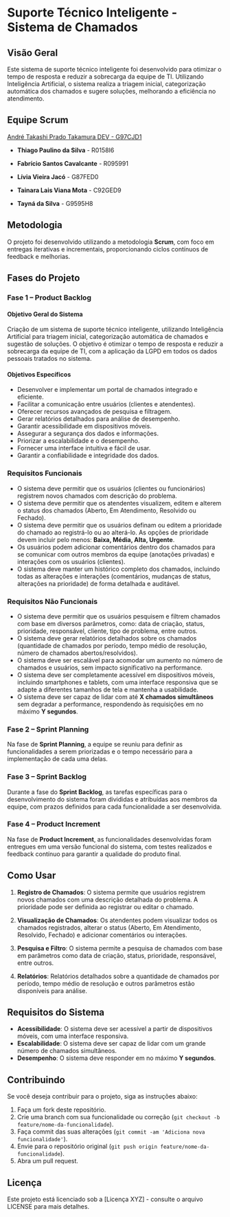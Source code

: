 <!--Equipe:

[André Takashi Prado Takamura](https://github.com/Yashatk) DEV

[Thiago Paulino da Silva](https://github.com/thiagooo9) DEV

[Fabrício Santos Cavalcante](https://github.com/Kinnube) DEV

[Lívia Vieira Jacó](https://github.com/JacoLCode) DEV

[Tainara Lais Viana Mota](https://github.com/TainaraViana) DEV/OP

Tayná da Silva Scrum Master -->

# Suporte Técnico Inteligente - Sistema de Chamados
 
## Visão Geral
 
Este sistema de suporte técnico inteligente foi desenvolvido para otimizar o tempo de resposta e reduzir a sobrecarga da equipe de TI. Utilizando Inteligência Artificial, o sistema realiza a triagem inicial, categorização automática dos chamados e sugere soluções, melhorando a eficiência no atendimento.
 
## Equipe Scrum
 
[André Takashi Prado Takamura DEV - G97CJD1](https://github.com/Yashatk) 

- **Thiago Paulino da Silva** - R0158I6

- **Fabrício Santos Cavalcante** - R095991

- **Lívia Vieira Jacó** - G87FED0

- **Tainara Lais Viana Mota** - C92GED9

- **Tayná da Silva** - G9595H8
 
## Metodologia
 
O projeto foi desenvolvido utilizando a metodologia **Scrum**, com foco em entregas iterativas e incrementais, proporcionando ciclos contínuos de feedback e melhorias.
 
## Fases do Projeto
 
### Fase 1 – Product Backlog
 
#### Objetivo Geral do Sistema
 
Criação de um sistema de suporte técnico inteligente, utilizando Inteligência Artificial para triagem inicial, categorização automática de chamados e sugestão de soluções. O objetivo é otimizar o tempo de resposta e reduzir a sobrecarga da equipe de TI, com a aplicação da LGPD em todos os dados pessoais tratados no sistema.
 
#### Objetivos Específicos
 
- Desenvolver e implementar um portal de chamados integrado e eficiente.
- Facilitar a comunicação entre usuários (clientes e atendentes).
- Oferecer recursos avançados de pesquisa e filtragem.
- Gerar relatórios detalhados para análise de desempenho.
- Garantir acessibilidade em dispositivos móveis.
- Assegurar a segurança dos dados e informações.
- Priorizar a escalabilidade e o desempenho.
- Fornecer uma interface intuitiva e fácil de usar.
- Garantir a confiabilidade e integridade dos dados.
 
### Requisitos Funcionais
 
- O sistema deve permitir que os usuários (clientes ou funcionários) registrem novos chamados com descrição do problema.
- O sistema deve permitir que os atendentes visualizem, editem e alterem o status dos chamados (Aberto, Em Atendimento, Resolvido ou Fechado).
- O sistema deve permitir que os usuários definam ou editem a prioridade do chamado ao registrá-lo ou ao alterá-lo. As opções de prioridade devem incluir pelo menos: **Baixa, Média, Alta, Urgente**.
- Os usuários podem adicionar comentários dentro dos chamados para se comunicar com outros membros da equipe (anotações privadas) e interações com os usuários (clientes).
- O sistema deve manter um histórico completo dos chamados, incluindo todas as alterações e interações (comentários, mudanças de status, alterações na prioridade) de forma detalhada e auditável.
 
### Requisitos Não Funcionais
 
- O sistema deve permitir que os usuários pesquisem e filtrem chamados com base em diversos parâmetros, como: data de criação, status, prioridade, responsável, cliente, tipo de problema, entre outros.
- O sistema deve gerar relatórios detalhados sobre os chamados (quantidade de chamados por período, tempo médio de resolução, número de chamados abertos/resolvidos).
- O sistema deve ser escalável para acomodar um aumento no número de chamados e usuários, sem impacto significativo na performance.
- O sistema deve ser completamente acessível em dispositivos móveis, incluindo smartphones e tablets, com uma interface responsiva que se adapte a diferentes tamanhos de tela e mantenha a usabilidade.
- O sistema deve ser capaz de lidar com até **X chamados simultâneos** sem degradar a performance, respondendo às requisições em no máximo **Y segundos**.
 
### Fase 2 – Sprint Planning
 
Na fase de **Sprint Planning**, a equipe se reuniu para definir as funcionalidades a serem priorizadas e o tempo necessário para a implementação de cada uma delas.
 
### Fase 3 – Sprint Backlog
 
Durante a fase do **Sprint Backlog**, as tarefas específicas para o desenvolvimento do sistema foram divididas e atribuídas aos membros da equipe, com prazos definidos para cada funcionalidade a ser desenvolvida.
 
### Fase 4 – Product Increment
 
Na fase de **Product Increment**, as funcionalidades desenvolvidas foram entregues em uma versão funcional do sistema, com testes realizados e feedback contínuo para garantir a qualidade do produto final.
 
## Como Usar
 
1. **Registro de Chamados**: O sistema permite que usuários registrem novos chamados com uma descrição detalhada do problema. A prioridade pode ser definida ao registrar ou editar o chamado.
2. **Visualização de Chamados**: Os atendentes podem visualizar todos os chamados registrados, alterar o status (Aberto, Em Atendimento, Resolvido, Fechado) e adicionar comentários ou interações.
 
3. **Pesquisa e Filtro**: O sistema permite a pesquisa de chamados com base em parâmetros como data de criação, status, prioridade, responsável, entre outros.
 
4. **Relatórios**: Relatórios detalhados sobre a quantidade de chamados por período, tempo médio de resolução e outros parâmetros estão disponíveis para análise.
 
## Requisitos do Sistema
 
- **Acessibilidade**: O sistema deve ser acessível a partir de dispositivos móveis, com uma interface responsiva.
- **Escalabilidade**: O sistema deve ser capaz de lidar com um grande número de chamados simultâneos.
- **Desempenho**: O sistema deve responder em no máximo **Y segundos**.
 
## Contribuindo
 
Se você deseja contribuir para o projeto, siga as instruções abaixo:
 
1. Faça um fork deste repositório.
2. Crie uma branch com sua funcionalidade ou correção (`git checkout -b feature/nome-da-funcionalidade`).
3. Faça commit das suas alterações (`git commit -am 'Adiciona nova funcionalidade'`).
4. Envie para o repositório original (`git push origin feature/nome-da-funcionalidade`).
5. Abra um pull request.
 
## Licença
 
Este projeto está licenciado sob a [Licença XYZ] - consulte o arquivo LICENSE para mais detalhes.
